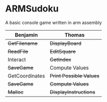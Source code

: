 # ARMSudoku
A basic console game written in arm assembly


Benjamin | Thomas
---------|----------
~~GetFilename~~ | ~~DisplayBoard~~
~~ReadFile~~ | ~~EditSquare~~
Interact | ~~GetIndex~~
~~SaveGame~~ | Compute Values 
GetCoordinates | ~~Print Possible Values~~
~~SaveGame~~ | ~~Compute Values~~
~~Malloc~~ | ~~DisplayInstructions~~
